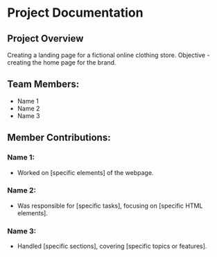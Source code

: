 # Project Documentation

## Project Overview

Creating a landing page for a fictional online clothing store. 
Objective - creating the home page for the brand.

## Team Members:

-   Name 1
-   Name 2
-   Name 3

## Member Contributions:

### Name 1:

-   Worked on [specific elements] of the webpage.

### Name 2:

-   Was responsible for [specific tasks], focusing on [specific HTML elements].

### Name 3:

-   Handled [specific sections], covering [specific topics or features].
